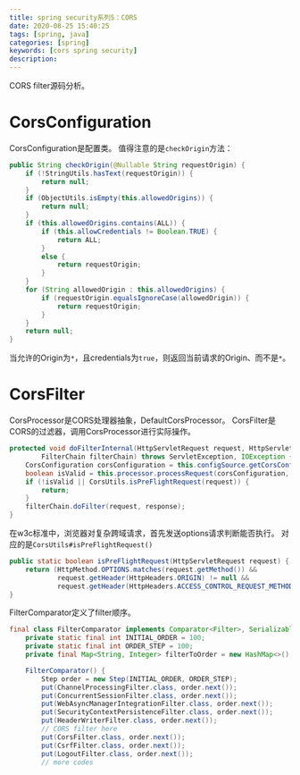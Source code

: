 ```yaml
---
title: spring security系列5：CORS
date: 2020-08-25 15:40:25
tags: [spring, java]
categories: [spring]
keywords: [cors spring security]
description:
---
```


CORS filter源码分析。

<!-- more -->

# CorsConfiguration

CorsConfiguration是配置类。
值得注意的是`checkOrigin`方法：
```java
public String checkOrigin(@Nullable String requestOrigin) {
	if (!StringUtils.hasText(requestOrigin)) {
		return null;
	}
	if (ObjectUtils.isEmpty(this.allowedOrigins)) {
		return null;
	}
	if (this.allowedOrigins.contains(ALL)) {
		if (this.allowCredentials != Boolean.TRUE) {
			return ALL;
		}
		else {
			return requestOrigin;
		}
	}
	for (String allowedOrigin : this.allowedOrigins) {
		if (requestOrigin.equalsIgnoreCase(allowedOrigin)) {
			return requestOrigin;
		}
	}
	return null;
}
```

当允许的Origin为`*`，且credentials为`true`，则返回当前请求的Origin、而不是`*`。


# CorsFilter

CorsProcessor是CORS处理器抽象，DefaultCorsProcessor。
CorsFilter是CORS的过滤器，调用CorsProcessor进行实际操作。

```java
protected void doFilterInternal(HttpServletRequest request, HttpServletResponse response,
		FilterChain filterChain) throws ServletException, IOException {
	CorsConfiguration corsConfiguration = this.configSource.getCorsConfiguration(request);
	boolean isValid = this.processor.processRequest(corsConfiguration, request, response);
	if (!isValid || CorsUtils.isPreFlightRequest(request)) {
		return;
	}
	filterChain.doFilter(request, response);
}
```

在w3c标准中，浏览器对复杂跨域请求，首先发送options请求判断能否执行。
对应的是`CorsUtils#isPreFlightRequest()`

```java
public static boolean isPreFlightRequest(HttpServletRequest request) {
	return (HttpMethod.OPTIONS.matches(request.getMethod()) &&
			request.getHeader(HttpHeaders.ORIGIN) != null &&
			request.getHeader(HttpHeaders.ACCESS_CONTROL_REQUEST_METHOD) != null);
}
```

FilterComparator定义了filter顺序。
```java
final class FilterComparator implements Comparator<Filter>, Serializable {
	private static final int INITIAL_ORDER = 100;
	private static final int ORDER_STEP = 100;
	private final Map<String, Integer> filterToOrder = new HashMap<>();

	FilterComparator() {
		Step order = new Step(INITIAL_ORDER, ORDER_STEP);
		put(ChannelProcessingFilter.class, order.next());
		put(ConcurrentSessionFilter.class, order.next());
		put(WebAsyncManagerIntegrationFilter.class, order.next());
		put(SecurityContextPersistenceFilter.class, order.next());
		put(HeaderWriterFilter.class, order.next());
        // CORS filter here
		put(CorsFilter.class, order.next());
		put(CsrfFilter.class, order.next());
		put(LogoutFilter.class, order.next());
        // more codes
```